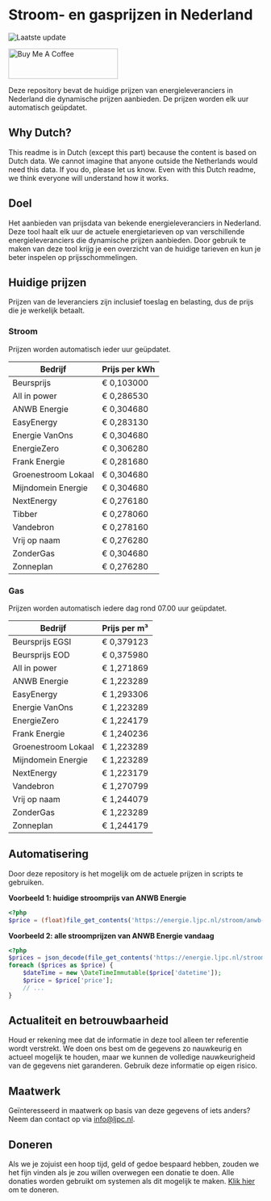 # Stroom- en gasprijzen in Nederland

![Laatste update](https://img.shields.io/badge/laatste%20update-2024--10--04%2006%3A00%20CET-brightgreen)

<a href="https://www.buymeacoffee.com/Lars-" target="_blank"><img src="https://cdn.buymeacoffee.com/buttons/v2/default-orange.png" alt="Buy Me A Coffee" height="60" style="height: 60px !important;width: 217px !important;" ></a>

Deze repository bevat de huidige prijzen van energieleveranciers in Nederland die dynamische prijzen aanbieden. De prijzen worden elk uur automatisch geüpdatet.

## Why Dutch?

This readme is in Dutch (except this part) because the content is based on Dutch data. We cannot imagine that anyone outside the Netherlands would need this data. If you do, please let us know. Even with this Dutch readme, we think
everyone will understand how it works.

## Doel

Het aanbieden van prijsdata van bekende energieleveranciers in Nederland. Deze tool haalt elk uur de actuele energietarieven op van verschillende energieleveranciers die dynamische prijzen aanbieden. Door gebruik te maken van deze tool
krijg je een overzicht van de huidige tarieven en kun je beter inspelen op prijsschommelingen.

## Huidige prijzen

Prijzen van de leveranciers zijn inclusief toeslag en belasting, dus de prijs die je werkelijk betaalt.

### Stroom

Prijzen worden automatisch ieder uur geüpdatet.

 Bedrijf | Prijs per kWh 
---------|---------------
Beursprijs | € 0,103000
All in power | € 0,286530
ANWB Energie | € 0,304680
EasyEnergy | € 0,283130
Energie VanOns | € 0,304680
EnergieZero | € 0,306280
Frank Energie | € 0,281680
Groenestroom Lokaal | € 0,304680
Mijndomein Energie | € 0,304680
NextEnergy | € 0,276180
Tibber | € 0,278060
Vandebron | € 0,278160
Vrij op naam | € 0,276280
ZonderGas | € 0,304680
Zonneplan | € 0,276280


### Gas

Prijzen worden automatisch iedere dag rond 07.00 uur geüpdatet.

 Bedrijf | Prijs per m³ 
---------|--------------
Beursprijs EGSI | € 0,379123
Beursprijs EOD | € 0,375980
All in power | € 1,271869
ANWB Energie | € 1,223289
EasyEnergy | € 1,293306
Energie VanOns | € 1,223289
EnergieZero | € 1,224179
Frank Energie | € 1,240236
Groenestroom Lokaal | € 1,223289
Mijndomein Energie | € 1,223289
NextEnergy | € 1,223179
Vandebron | € 1,270799
Vrij op naam | € 1,244079
ZonderGas | € 1,223289
Zonneplan | € 1,244179


## Automatisering

Door deze repository is het mogelijk om de actuele prijzen in scripts te gebruiken.

**Voorbeeld 1: huidige stroomprijs van ANWB Energie**

```php
<?php
$price = (float)file_get_contents('https://energie.ljpc.nl/stroom/anwb-energie-nu.txt');

```

**Voorbeeld 2: alle stroomprijzen van ANWB Energie vandaag**

```php
<?php
$prices = json_decode(file_get_contents('https://energie.ljpc.nl/stroom/all-in-power-vandaag.json'),true);
foreach ($prices as $price) {
    $dateTime = new \DateTimeImmutable($price['datetime']);
    $price = $price['price'];
    // ...
}
```

## Actualiteit en betrouwbaarheid

Houd er rekening mee dat de informatie in deze tool alleen ter referentie wordt verstrekt. We doen ons best om de gegevens zo nauwkeurig en actueel mogelijk te houden, maar we kunnen de volledige nauwkeurigheid van de gegevens niet
garanderen. Gebruik deze informatie op eigen risico.

## Maatwerk

Geïnteresseerd in maatwerk op basis van deze gegevens of iets anders? Neem dan contact op
via [info@ljpc.nl](mailto:info@ljpc.nl?subject=Energie%20prijzen).

## Doneren

Als we je zojuist een hoop tijd, geld of gedoe bespaard hebben, zouden we het fijn vinden als je zou willen overwegen een
donatie te doen. Alle donaties worden gebruikt om systemen als dit mogelijk te
maken. [Klik hier](https://www.buymeacoffee.com/Lars-) om te doneren.
